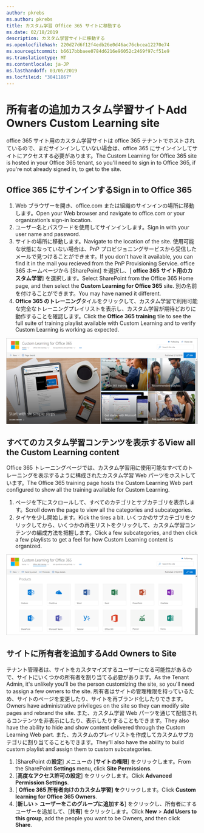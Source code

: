 ```yaml
---
author: pkrebs
ms.author: pkrebs
title: カスタム学習 Office 365 サイトに移動する
ms.date: 02/18/2019
description: カスタム学習サイトに移動する
ms.openlocfilehash: 220d27d6f12f4edb26e0d46ac76cbcea12270e74
ms.sourcegitcommit: b6617bbbaee0784d6216e96052c2469f97cf51e9
ms.translationtype: MT
ms.contentlocale: ja-JP
ms.lasthandoff: 03/05/2019
ms.locfileid: "30411867"
---
```

# <a name="add-owners-custom-learning-site"></a><span data-ttu-id="863b4-103">所有者の追加カスタム学習サイト</span><span class="sxs-lookup"><span data-stu-id="863b4-103">Add Owners Custom Learning site</span></span>

<span data-ttu-id="863b4-104">office 365 サイト用のカスタム学習サイトは office 365 テナントでホストされているので、まだサインインしていない場合は、office 365 にサインインしてサイトにアクセスする必要があります。</span><span class="sxs-lookup"><span data-stu-id="863b4-104">The Custom Learning for Office 365 site is hosted in your Office 365 tenant, so you'll need to sign in to Office 365, if you're not already signed in, to get to the site.</span></span> 

## <a name="sign-in-to-office-365"></a><span data-ttu-id="863b4-105">Office 365 にサインインする</span><span class="sxs-lookup"><span data-stu-id="863b4-105">Sign in to Office 365</span></span> 

1.  <span data-ttu-id="863b4-106">Web ブラウザーを開き、office.com または組織のサインインの場所に移動します。</span><span class="sxs-lookup"><span data-stu-id="863b4-106">Open your Web browser and navigate to office.com or your organization’s sign-in location.</span></span> 
2.  <span data-ttu-id="863b4-107">ユーザー名とパスワードを使用してサインインします。</span><span class="sxs-lookup"><span data-stu-id="863b4-107">Sign in with your user name and password.</span></span>
3.  <span data-ttu-id="863b4-108">サイトの場所に移動します。</span><span class="sxs-lookup"><span data-stu-id="863b4-108">Navigate to the location of the site.</span></span> <span data-ttu-id="863b4-109">使用可能な状態になっていない場合は、PnP プロビジョニングサービスから受信したメールで見つけることができます。</span><span class="sxs-lookup"><span data-stu-id="863b4-109">If you don't have it available, you can find it in the mail you recieved from the PnP Provisioning Service.</span></span> <span data-ttu-id="863b4-110">office 365 ホームページから [SharePoint] を選択し、[ **office 365 サイト用のカスタム学習**] を選択します。</span><span class="sxs-lookup"><span data-stu-id="863b4-110">Select SharePoint from the Office 365 Home page, and then select the **Custom Learning for Office 365** site.</span></span> <span data-ttu-id="863b4-111">別の名前を付けることができます。</span><span class="sxs-lookup"><span data-stu-id="863b4-111">You may have named it different.</span></span> 
5. <span data-ttu-id="863b4-112">**Office 365 のトレーニング**タイルをクリックして、カスタム学習で利用可能な完全なトレーニングプレイリストを表示し、カスタム学習が期待どおりに動作することを確認します。</span><span class="sxs-lookup"><span data-stu-id="863b4-112">Click the **Office 365 training** tile to see the full suite of training playlist available with Custom Learning and to verify Custom Learning is working as expected.</span></span> 

![cg-goto](media/cg-goto.png)

## <a name="view-all-the-custom-learning-content"></a><span data-ttu-id="863b4-114">すべてのカスタム学習コンテンツを表示する</span><span class="sxs-lookup"><span data-stu-id="863b4-114">View all the Custom Learning content</span></span>
<span data-ttu-id="863b4-115">Office 365 トレーニングページでは、カスタム学習用に使用可能なすべてのトレーニングを表示するように構成されたカスタム学習 Web パーツをホストしています。</span><span class="sxs-lookup"><span data-stu-id="863b4-115">The Office 365 training page hosts the Custom Learning Web part configured to show all the training available for Custom Learning.</span></span> 

1. <span data-ttu-id="863b4-116">ページを下にスクロールして、すべてのカテゴリとサブカテゴリを表示します。</span><span class="sxs-lookup"><span data-stu-id="863b4-116">Scroll down the page to view all the categories and subcategories.</span></span>
2. <span data-ttu-id="863b4-117">タイヤを少し開始します。</span><span class="sxs-lookup"><span data-stu-id="863b4-117">Kick the tires a bit.</span></span> <span data-ttu-id="863b4-118">いくつかのサブカテゴリをクリックしてから、いくつかの再生リストをクリックして、カスタム学習コンテンツの編成方法を把握します。</span><span class="sxs-lookup"><span data-stu-id="863b4-118">Click a few subcategories, and then click a few playlists to get a feel for how Custom Learning content is organized.</span></span> 

![cg-gotoall](media/cg-gotoall.png)

## <a name="add-owners-to-site"></a><span data-ttu-id="863b4-120">サイトに所有者を追加する</span><span class="sxs-lookup"><span data-stu-id="863b4-120">Add Owners to Site</span></span>
<span data-ttu-id="863b4-121">テナント管理者は、サイトをカスタマイズするユーザーになる可能性があるので、サイトにいくつかの所有者を割り当てる必要があります。</span><span class="sxs-lookup"><span data-stu-id="863b4-121">As the Tenant Admin, it's unlikely you'll be the person customizing the site, so you'll need to assign a few owners to the site.</span></span> <span data-ttu-id="863b4-122">所有者はサイトの管理権限を持っているため、サイトのページを変更したり、サイトを再ブランド化したりできます。</span><span class="sxs-lookup"><span data-stu-id="863b4-122">Owners have administrative privileges on the site so they can modify site pages and rebrand the site.</span></span> <span data-ttu-id="863b4-123">また、カスタム学習 Web パーツを通じて配信されるコンテンツを非表示にしたり、表示したりすることもできます。</span><span class="sxs-lookup"><span data-stu-id="863b4-123">They also have the ability to hide and show content delivered through the Custom Learning Web part.</span></span> <span data-ttu-id="863b4-124">また、カスタムのプレイリストを作成してカスタムサブカテゴリに割り当てることもできます。</span><span class="sxs-lookup"><span data-stu-id="863b4-124">They'll also have the ability to build custom playlist and assign them to custom subcategories.</span></span>  

1. <span data-ttu-id="863b4-125">[SharePoint の**設定**] メニューの [**サイトの権限**] をクリックします。</span><span class="sxs-lookup"><span data-stu-id="863b4-125">From the SharePoint **Settings** menu, click **Site Permissions**.</span></span>
2. <span data-ttu-id="863b4-126">[**高度なアクセス許可の設定**] をクリックします。</span><span class="sxs-lookup"><span data-stu-id="863b4-126">Click **Advanced Permission Settings**.</span></span>
3. <span data-ttu-id="863b4-127">[ **Office 365 所有者向けのカスタム学習] を**クリックします。</span><span class="sxs-lookup"><span data-stu-id="863b4-127">Click **Custom learning for Office 365 Owners**.</span></span>
4. <span data-ttu-id="863b4-128">[**新しい** > **ユーザーをこのグループに追加する**] をクリックし、所有者にするユーザーを追加して、[**共有**] をクリックします。</span><span class="sxs-lookup"><span data-stu-id="863b4-128">Click **New** > **Add Users to this group**, add the people you want to be Owners, and then click **Share**.</span></span>

